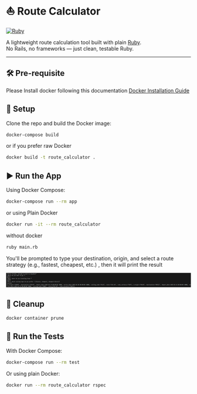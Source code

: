 # ⛵ Route Calculator
[![Ruby](https://img.shields.io/badge/ruby-3.2-red.svg?logo=ruby)](https://www.ruby-lang.org/en/news/2022/12/25/ruby-3-2-0-released/)

A lightweight route calculation tool built with plain [Ruby](https://www.ruby-lang.org/en/).  
No Rails, no frameworks — just clean, testable Ruby.

---
## 🛠️ Pre-requisite

Please Install docker following this documentation [Docker Installation Guide](https://docs.docker.com/engine/install/ubuntu/)


## 🚀 Setup

Clone the repo and build the Docker image:

```bash
docker-compose build
```

or if you prefer raw Docker

```bash
docker build -t route_calculator .
```

## ▶️ Run the App
Using Docker Compose:
```bash
docker-compose run --rm app
```
or using Plain Docker
```bash
docker run -it --rm route_calculator
```

without docker
```bash
ruby main.rb
```

You'll be prompted to type your destination, origin, and select a route strategy (e.g., fastest, cheapest, etc.) , then it will print the result

![alt text](image-2.png)

## 🧼 Cleanup
```bash
docker container prune
```

## 🧪 Run the Tests
With Docker Compose:

```bash
docker-compose run --rm test
```

Or using plain Docker:

```bash
docker run --rm route_calculator rspec
```
